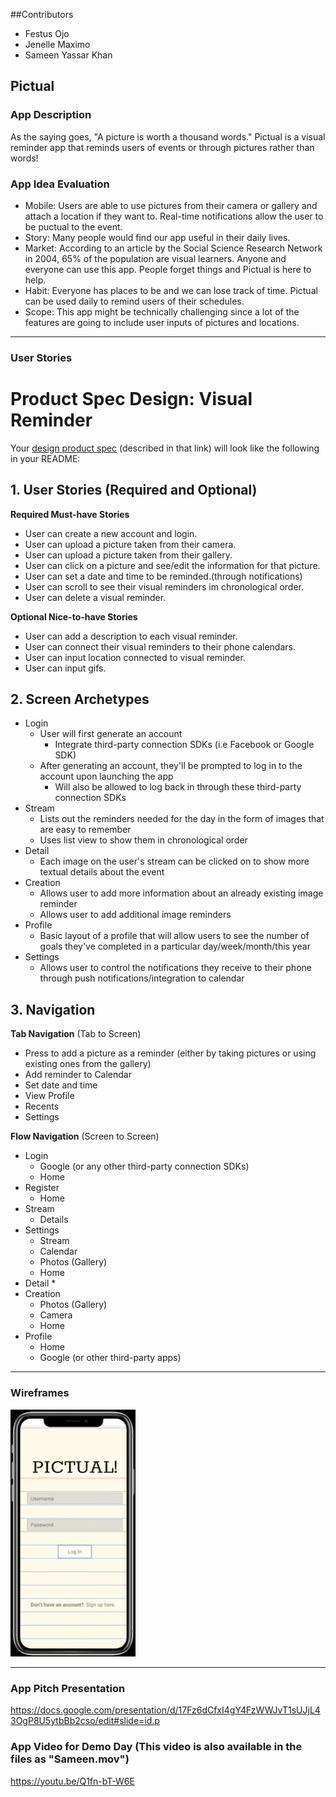 ##Contributors
* Festus Ojo
* Jenelle Maximo
* Sameen Yassar Khan

## Pictual

### App Description
As the saying goes, "A picture is worth a thousand words." Pictual is a visual reminder app that reminds users of events or through pictures rather than words!

### App Idea Evaluation
- Mobile: Users are able to use pictures from their camera or gallery and attach a location if they want to. Real-time notifications allow the user to be puctual to the event.
- Story: Many people would find our app useful in their daily lives.
- Market: According to an article by the Social Science Research Network in 2004, 65% of the population are visual learners. Anyone and everyone can use this app. People forget things and Pictual is here to help.
- Habit: Everyone has places to be and we can lose track of time. Pictual can be used daily to remind users of their schedules.
- Scope: This app might be technically challenging since a lot of the features are going to include user inputs of pictures and locations.

---

### User Stories

# Product Spec Design: Visual Reminder
Your [design product spec](https://hackmd.io/SR5ovxoOTQ6cCrvQ33qnGw?edit) (described in that link) will look like the following in your README:

## 1. User Stories (Required and Optional)

**Required Must-have Stories**

 * User can create a new account and login.
 * User can upload a picture taken from their camera.
 * User can upload a picture taken from their gallery.
 * User can click on a picture and see/edit the information for that picture.
 * User can set a date and time to be reminded.(through notifications)
 * User can scroll to see their visual reminders im chronological order.
 * User can delete a visual reminder.


**Optional Nice-to-have Stories**

 * User can add a description to each visual reminder.
 * User can connect their visual reminders to their phone calendars.
 * User can input location connected to visual reminder.
 * User can input gifs.
 

## 2. Screen Archetypes

 * Login
   * User will first generate an account
       * Integrate third-party connection SDKs (i.e Facebook or Google SDK)
   * After generating an account, they'll be prompted to log in to the account upon launching the app
       * Will also be allowed to log back in through these third-party connection SDKs
 * Stream
   * Lists out the reminders needed for the day in the form of images that are easy to remember 
   * Uses list view to show them in chronological order
 * Detail
   * Each image on the user's stream can be clicked on to show more textual details about the event
 * Creation
   * Allows user to add more information about an already existing image reminder
   * Allows user to add additional image reminders
 * Profile
   * Basic layout of a profile that will allow users to see the number of goals they've completed in a particular    day/week/month/this year
 * Settings
   * Allows user to control the notifications they receive to their phone through push notifications/integration    to calendar


## 3. Navigation

**Tab Navigation** (Tab to Screen)

 * Press to add a picture as a reminder (either by taking pictures or using existing ones from the gallery)
 * Add reminder to Calendar
 * Set date and time
 * View Profile
 * Recents
 * Settings

**Flow Navigation** (Screen to Screen)

 * Login
   * Google (or any other third-party connection SDKs)
   * Home
 * Register
   * Home
 * Stream
   * Details
 * Settings
   * Stream
   * Calendar
   * Photos (Gallery)
   * Home
 * Detail
   * 
 * Creation
   * Photos (Gallery)
   * Camera
   * Home
 * Profile
   * Home
   * Google (or other third-party apps)

---

### Wireframes
<img src="https://github.com/codepath-group30/Pictual/blob/master/wireframe.gif" width=200><br>

---

### App Pitch Presentation
https://docs.google.com/presentation/d/17Fz6dCfxI4gY4FzWWJvT1sUJjL43OgP8U5ytbBb2cso/edit#slide=id.p

### App Video for Demo Day (This video is also available in the files as "Sameen.mov")
https://youtu.be/Q1fn-bT-W6E
